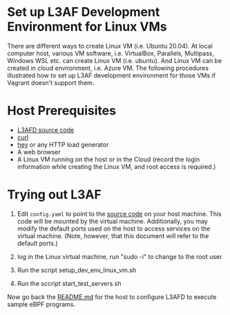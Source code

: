 # Set up L3AF Development Environment for Linux VMs

There are different ways to create Linux VM (i.e. Ubuntu 20.04).  At local computer host, various VM software, i.e. VirtualBox, Parallels, Multipass, Windows WSL etc. can create Linux VM (i.e. ubuntu).  And Linux VM can be created in cloud environment, i.e. Azure VM.  The following procedures illustrated how to set up L3AF development environment for those VMs if Vagrant doesn't support them.

# Host Prerequisites

* [L3AFD source code](https://github.com/l3af-project/l3afd)
* [curl](https://curl.se/)
* [hey](https://github.com/rakyll/hey) or any HTTP load generator
* A web browser
* A Linux VM running on the host or in the Cloud (record the login information while creating the Linux VM, and root access is required.)

# Trying out L3AF

1. Edit `config.yaml` to point to the [source code](https://github.com/l3af-project/l3afd) on your host machine. This
   code will be mounted by the virtual machine. Additionally, you may modify the
   default ports used on the host to access services on the virtual machine.
   (Note, however, that this document will refer to the default ports.)

2. log in the Linux virtual machine, run "sudo -i" to change to the root user.

3. Run the script setup_dev_env_linux_vm.sh

4. Run the sccript start_test_servers.sh

Now go back the [README.md](https://github.com/l3af-project/l3af-arch/blob/main/dev_environment/README.md) for the host to configure L3AFD to execute sample eBPF programs. 